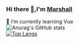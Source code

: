 ### Hi there 👋,I'm [Marshall](https://www.naiquoy.com)  
🌱 I’m currently learning Vue  
![Anurag's GitHub stats](https://github-readme-stats.vercel.app/api?username=Xy2002&show_icons=true&count_private=true&theme=vue)  
[![Top Langs](https://github-readme-stats.vercel.app/api/top-langs/?username=Xy2002)](https://github.com/anuraghazra/github-readme-stats)
<!--
**Xy2002/Xy2002** is a ✨ _special_ ✨ repository because its `README.md` (this file) appears on your GitHub profile.

Here are some ideas to get you started:

- 🔭 I’m currently working on ...
- 🌱 I’m currently learning ...
- 👯 I’m looking to collaborate on ...
- 🤔 I’m looking for help with ...
- 💬 Ask me about ...
- 📫 How to reach me: ...
- 😄 Pronouns: ...
- ⚡ Fun fact: ...
-->

